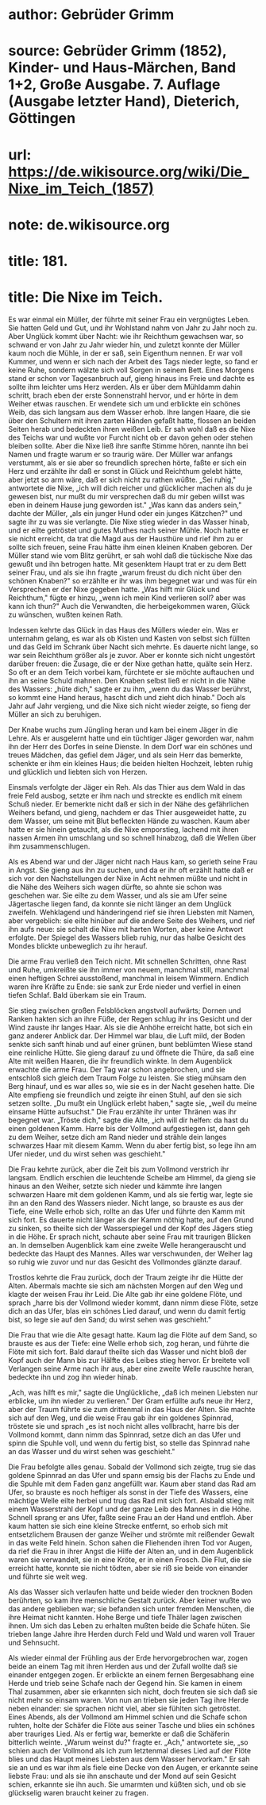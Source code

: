 # author: Gebrüder Grimm
# source: Gebrüder Grimm (1852), Kinder- und Haus-Märchen, Band 1+2, Große Ausgabe. 7. Auflage (Ausgabe letzter Hand), Dieterich, Göttingen
# url: https://de.wikisource.org/wiki/Die_Nixe_im_Teich_(1857)
# note: de.wikisource.org
# title: 181.

# title: Die Nixe im Teich.

Es war einmal ein Müller, der führte mit seiner Frau ein vergnügtes Leben. Sie hatten Geld und Gut, und ihr Wohlstand nahm von Jahr zu Jahr noch zu. Aber Unglück kommt über Nacht: wie ihr Reichthum gewachsen war, so schwand er von Jahr zu Jahr wieder hin, und zuletzt konnte der Müller kaum noch die Mühle, in der er saß, sein Eigenthum nennen. Er war voll Kummer, und wenn er sich nach der Arbeit des Tags nieder legte, so fand er keine Ruhe, sondern wälzte sich voll Sorgen in seinem Bett. Eines Morgens stand er schon vor Tagesanbruch auf, gieng hinaus ins Freie und dachte es sollte ihm leichter ums Herz werden. Als er über dem Mühldamm dahin schritt, brach eben der erste Sonnenstrahl hervor, und er hörte in dem Weiher etwas rauschen. Er wendete sich um und erblickte ein schönes Weib, das sich langsam aus dem Wasser erhob. Ihre langen Haare, die sie über den Schultern mit ihren zarten Händen gefaßt hatte, flossen an beiden Seiten herab und bedeckten ihren weißen Leib. Er sah wohl daß es die Nixe des Teichs war und wußte vor Furcht nicht ob er davon gehen oder stehen bleiben sollte. Aber die Nixe ließ ihre sanfte Stimme hören, nannte ihn bei Namen und fragte warum er so traurig wäre. Der Müller war anfangs verstummt, als er sie aber so freundlich sprechen hörte, faßte er sich ein Herz und erzählte ihr daß er sonst in Glück und Reichthum gelebt hätte, aber jetzt so arm wäre, daß er sich nicht zu rathen wüßte. „Sei ruhig," antwortete die Nixe, „ich will dich reicher und glücklicher  machen als du je gewesen bist, nur mußt du mir versprechen daß du mir geben willst was eben in deinem Hause jung geworden ist." „Was kann das anders sein," dachte der Müller, „als ein junger Hund oder ein junges Kätzchen?" und sagte ihr zu was sie verlangte. Die Nixe stieg wieder in das Wasser hinab, und er eilte getröstet und gutes Muthes nach seiner Mühle. Noch hatte er sie nicht erreicht, da trat die Magd aus der Hausthüre und rief ihm zu er sollte sich freuen, seine Frau hätte ihm einen kleinen Knaben geboren. Der Müller stand wie vom Blitz gerührt, er sah wohl daß die tückische Nixe das gewußt und ihn betrogen hatte. Mit gesenktem Haupt trat er zu dem Bett seiner Frau, und als sie ihn fragte „warum freust du dich nicht über den schönen Knaben?" so erzählte er ihr was ihm begegnet war und was für ein Versprechen er der Nixe gegeben hatte. „Was hilft mir Glück und Reichthum," fügte er hinzu, „wenn ich mein Kind verlieren soll? aber was kann ich thun?" Auch die Verwandten, die herbeigekommen waren, Glück zu wünschen, wußten keinen Rath. 

Indessen kehrte das Glück in das Haus des Müllers wieder ein. Was er unternahm gelang, es war als ob Kisten und Kasten von selbst sich füllten und das Geld im Schrank über Nacht sich mehrte. Es dauerte nicht lange, so war sein Reichthum größer als je zuvor. Aber er konnte sich nicht ungestört darüber freuen: die Zusage, die er der Nixe gethan hatte, quälte sein Herz. So oft er an dem Teich vorbei kam, fürchtete er sie möchte auftauchen und ihn an seine Schuld mahnen. Den Knaben selbst ließ er nicht in die Nähe des Wassers: „hüte dich," sagte er zu ihm, „wenn du das Wasser berührst, so kommt eine Hand heraus, hascht dich und zieht dich hinab." Doch als Jahr auf Jahr vergieng, und die Nixe sich nicht wieder zeigte, so fieng der Müller an sich zu beruhigen. 

Der Knabe wuchs zum Jüngling heran und kam bei einem  Jäger in die Lehre. Als er ausgelernt hatte und ein tüchtiger Jäger geworden war, nahm ihn der Herr des Dorfes in seine Dienste. In dem Dorf war ein schönes und treues Mädchen, das gefiel dem Jäger, und als sein Herr das bemerkte, schenkte er ihm ein kleines Haus; die beiden hielten Hochzeit, lebten ruhig und glücklich und liebten sich von Herzen. 

Einsmals verfolgte der Jäger ein Reh. Als das Thier aus dem Wald in das freie Feld ausbog, setzte er ihm nach und streckte es endlich mit einem Schuß nieder. Er bemerkte nicht daß er sich in der Nähe des gefährlichen Weihers befand, und gieng, nachdem er das Thier ausgeweidet hatte, zu dem Wasser, um seine mit Blut befleckten Hände zu waschen. Kaum aber hatte er sie hinein getaucht, als die Nixe emporstieg, lachend mit ihren nassen Armen ihn umschlang und so schnell hinabzog, daß die Wellen über ihm zusammenschlugen. 

Als es Abend war und der Jäger nicht nach Haus kam, so gerieth seine Frau in Angst. Sie gieng aus ihn zu suchen, und da er ihr oft erzählt hatte daß er sich vor den Nachstellungen der Nixe in Acht nehmen müßte und nicht in die Nähe des Weihers sich wagen dürfte, so ahnte sie schon was geschehen war. Sie eilte zu dem Wasser, und als sie am Ufer seine Jägertasche liegen fand, da konnte sie nicht länger an dem Unglück zweifeln. Wehklagend und händeringend rief sie ihren Liebsten mit Namen, aber vergeblich: sie eilte hinüber auf die andere Seite des Weihers, und rief ihn aufs neue: sie schalt die Nixe mit harten Worten, aber keine Antwort erfolgte. Der Spiegel des Wassers blieb ruhig, nur das halbe Gesicht des Mondes blickte unbeweglich zu ihr herauf. 

Die arme Frau verließ den Teich nicht. Mit schnellen Schritten, ohne Rast und Ruhe, umkreißte sie ihn immer von neuem, manchmal still, manchmal einen heftigen Schrei ausstoßend, manchmal in leisem Wimmern. Endlich waren ihre Kräfte zu Ende: sie sank  zur Erde nieder und verfiel in einen tiefen Schlaf. Bald überkam sie ein Traum. 

Sie stieg zwischen großen Felsblöcken angstvoll aufwärts; Dornen und Ranken hakten sich an ihre Füße, der Regen schlug ihr ins Gesicht und der Wind zauste ihr langes Haar. Als sie die Anhöhe erreicht hatte, bot sich ein ganz anderer Anblick dar. Der Himmel war blau, die Luft mild, der Boden senkte sich sanft hinab und auf einer grünen, bunt beblümten Wiese stand eine reinliche Hütte. Sie gieng darauf zu und öffnete die Thüre, da saß eine Alte mit weißen Haaren, die ihr freundlich winkte. In dem Augenblick erwachte die arme Frau. Der Tag war schon angebrochen, und sie entschloß sich gleich dem Traum Folge zu leisten. Sie stieg mühsam den Berg hinauf, und es war alles so, wie sie es in der Nacht gesehen hatte. Die Alte empfieng sie freundlich und zeigte ihr einen Stuhl, auf den sie sich setzen sollte. „Du mußt ein Unglück erlebt haben," sagte sie, „weil du meine einsame Hütte aufsuchst." Die Frau erzählte ihr unter Thränen was ihr begegnet war. „Tröste dich," sagte die Alte, „ich will dir helfen: da hast du einen goldenen Kamm. Harre bis der Vollmond aufgestiegen ist, dann geh zu dem Weiher, setze dich am Rand nieder und strähle dein langes schwarzes Haar mit diesem Kamm. Wenn du aber fertig bist, so lege ihn am Ufer nieder, und du wirst sehen was geschieht." 

Die Frau kehrte zurück, aber die Zeit bis zum Vollmond verstrich ihr langsam. Endlich erschien die leuchtende Scheibe am Himmel, da gieng sie hinaus an den Weiher, setzte sich nieder und kämmte ihre langen schwarzen Haare mit dem goldenen Kamm, und als sie fertig war, legte sie ihn an den Rand des Wassers nieder. Nicht lange, so brauste es aus der Tiefe, eine Welle erhob sich, rollte an das Ufer und führte den Kamm mit sich fort. Es dauerte nicht länger als der Kamm nöthig hatte, auf den Grund zu sinken,  so theilte sich der Wasserspiegel und der Kopf des Jägers stieg in die Höhe. Er sprach nicht, schaute aber seine Frau mit traurigen Blicken an. In demselben Augenblick kam eine zweite Welle herangerauscht und bedeckte das Haupt des Mannes. Alles war verschwunden, der Weiher lag so ruhig wie zuvor und nur das Gesicht des Vollmondes glänzte darauf. 

Trostlos kehrte die Frau zurück, doch der Traum zeigte ihr die Hütte der Alten. Abermals machte sie sich am nächsten Morgen auf den Weg und klagte der weisen Frau ihr Leid. Die Alte gab ihr eine goldene Flöte, und sprach „harre bis der Vollmond wieder kommt, dann nimm diese Flöte, setze dich an das Ufer, blas ein schönes Lied darauf, und wenn du damit fertig bist, so lege sie auf den Sand; du wirst sehen was geschieht." 

Die Frau that wie die Alte gesagt hatte. Kaum lag die Flöte auf dem Sand, so brauste es aus der Tiefe: eine Welle erhob sich, zog heran, und führte die Flöte mit sich fort. Bald darauf theilte sich das Wasser und nicht bloß der Kopf auch der Mann bis zur Hälfte des Leibes stieg hervor. Er breitete voll Verlangen seine Arme nach ihr aus, aber eine zweite Welle rauschte heran, bedeckte ihn und zog ihn wieder hinab. 

„Ach, was hilft es mir," sagte die Unglückliche, „daß ich meinen Liebsten nur erblicke, um ihn wieder zu verlieren." Der Gram erfüllte aufs neue ihr Herz, aber der Traum führte sie zum drittenmal in das Haus der Alten. Sie machte sich auf den Weg, und die weise Frau gab ihr ein goldenes Spinnrad, tröstete sie und sprach „es ist noch nicht alles vollbracht, harre bis der Vollmond kommt, dann nimm das Spinnrad, setze dich an das Ufer und spinn die Spuhle voll, und wenn du fertig bist, so stelle das Spinnrad nahe an das Wasser und du wirst sehen was geschieht." 

Die Frau befolgte alles genau. Sobald der Vollmond sich zeigte, trug sie das goldene Spinnrad an das Ufer und spann emsig  bis der Flachs zu Ende und die Spuhle mit dem Faden ganz angefüllt war. Kaum aber stand das Rad am Ufer, so brauste es noch heftiger als sonst in der Tiefe des Wassers, eine mächtige Welle eilte herbei und trug das Rad mit sich fort. Alsbald stieg mit einem Wasserstrahl der Kopf und der ganze Leib des Mannes in die Höhe. Schnell sprang er ans Ufer, faßte seine Frau an der Hand und entfloh. Aber kaum hatten sie sich eine kleine Strecke entfernt, so erhob sich mit entsetzlichem Brausen der ganze Weiher und strömte mit reißender Gewalt in das weite Feld hinein. Schon sahen die Fliehenden ihren Tod vor Augen, da rief die Frau in ihrer Angst die Hilfe der Alten an, und in dem Augenblick waren sie verwandelt, sie in eine Kröte, er in einen Frosch. Die Flut, die sie erreicht hatte, konnte sie nicht tödten, aber sie riß sie beide von einander und führte sie weit weg. 

Als das Wasser sich verlaufen hatte und beide wieder den trocknen Boden berührten, so kam ihre menschliche Gestalt zurück. Aber keiner wußte wo das andere geblieben war; sie befanden sich unter fremden Menschen, die ihre Heimat nicht kannten. Hohe Berge und tiefe Thäler lagen zwischen ihnen. Um sich das Leben zu erhalten mußten beide die Schafe hüten. Sie trieben lange Jahre ihre Herden durch Feld und Wald und waren voll Trauer und Sehnsucht. 

Als wieder einmal der Frühling aus der Erde hervorgebrochen war, zogen beide an einem Tag mit ihren Herden aus und der Zufall wollte daß sie einander entgegen zogen. Er erblickte an einem fernen Bergesabhang eine Herde und trieb seine Schafe nach der Gegend hin. Sie kamen in einem Thal zusammen, aber sie erkannten sich nicht, doch freuten sie sich daß sie nicht mehr so einsam waren. Von nun an trieben sie jeden Tag ihre Herde neben einander: sie sprachen nicht viel, aber sie fühlten sich getröstet. Eines Abends, als der Vollmond am Himmel schien und  die Schafe schon ruhten, holte der Schäfer die Flöte aus seiner Tasche und blies ein schönes aber trauriges Lied. Als er fertig war, bemerkte er daß die Schäferin bitterlich weinte. „Warum weinst du?" fragte er. „Ach," antwortete sie, „so schien auch der Vollmond als ich zum letztenmal dieses Lied auf der Flöte blies und das Haupt meines Liebsten aus dem Wasser hervorkam." Er sah sie an und es war ihm als fiele eine Decke von den Augen, er erkannte seine liebste Frau: und als sie ihn anschaute und der Mond auf sein Gesicht schien, erkannte sie ihn auch. Sie umarmten und küßten sich, und ob sie glückselig waren braucht keiner zu fragen. 

